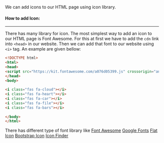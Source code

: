 
We can add icons to our HTML page using icon library.

#### How to add Icon:
---
There has many library for icon. The most simplest way to add an icon to our HTML page is Font Awesome. For this at first we have to add the `cdn` link into `<head>` in our website. Then we can add that font to our website using `<i>` tag. An example are given bellow:
```html
<!DOCTYPE html>  
<html>  
<head>  
<script src="https://kit.fontawesome.com/a076d05399.js" crossorigin="anonymous"></script>  
</head>  
<body>  
  
<i class="fas fa-cloud"></i>  
<i class="fas fa-heart"></i>  
<i class="fas fa-car"></i>  
<i class="fas fa-file"></i>  
<i class="fas fa-bars"></i>  
  
</body>  
</html>
```

There has different type of font library like [Font Awesome](https://fontawesome.com/icons)  [Google Fonts](https://fonts.google.com/icons)  [Flat Icon](https://www.flaticon.com/)  [Bootstrap Icon](https://icons.getbootstrap.com/)    [Icon Finder](https://www.iconfinder.com/)




